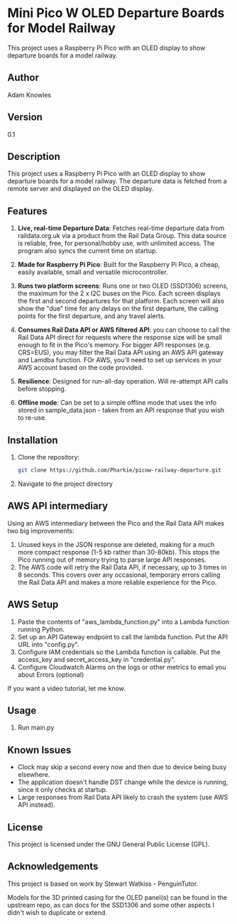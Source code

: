 # Mini Pico W OLED Departure Boards for Model Railway

This project uses a Raspberry Pi Pico with an OLED display to show departure boards for a model railway.

## Author

Adam Knowles

## Version

0.1

## Description

This project uses a Raspberry Pi Pico with an OLED display to show departure boards for a model railway. The departure data is fetched from a remote server and displayed on the OLED display.

## Features

1. **Live, real-time Departure Data**: Fetches real-time departure data from raildata.org.uk via a product from the Rail Data Group. This data source is reliable, free, for personal/hobby use, with unlimited access. The program also syncs the current time on startup.

2. **Made for Raspberry Pi Pico**: Built for the Raspberry Pi Pico, a cheap, easily available, small and versatile microcontroller.

3. **Runs two platform screens**: Runs one or two OLED (SSD1306) screens, the maximum for the 2 x I2C buses on the Pico. Each screen displays the first and second departures for that platform. Each screen will also show the "due" time for any delays on the first departure, the calling points for the first departure, and any travel alerts.

4. **Consumes Rail Data API or AWS filtered API**: you can choose to call the Rail Data API direct for requests where the response size will be small enough to fit in the Pico's memory. For bigger API responses (e.g. CRS=EUS), you may filter the Rail Data API using an AWS API gateway and Lamdba function. FOr AWS, you'll need to set up services in your AWS account based on the code provided.

5. **Resilience**: Designed for run-all-day operation. Will re-attempt API calls before stopping.

6. **Offline mode**: Can be set to a simple offline mode that uses the info stored in sample_data.json - taken from an API response that you wish to re-use.

## Installation

1. Clone the repository:

    ```bash
    git clone https://github.com/Pharkie/picow-railway-departure.git
    ```

2. Navigate to the project directory

## AWS API intermediary

Using an AWS intermediary between the Pico and the Rail Data API makes two big improvements:

1. Unused keys in the JSON response are deleted, making for a much more compact response (1-5 kb rather than 30-80kb). This stops the Pico running out of memory trying to parse large API responses.
2. The AWS code will retry the Rail Data API, if necessary, up to 3 times in 8 seconds. This covers over any occasional, temporary errors calling the Rail Data API and makes a more reliable experience for the Pico.

## AWS Setup

1. Paste the contents of "aws_lambda_function.py" into a Lambda function running Python.
2. Set up an API Gateway endpoint to call the lambda function. Put the API URL into "config.py".
3. Configure IAM credentials so the Lambda function is callable. Put the access_key and secret_access_key in "credential.py".
4. Configure Cloudwatch Alarms on the logs or other metrics to email you about Errors (optional)

If you want a video tutorial, let me know.

## Usage

1. Run main.py

## Known Issues

* Clock may skip a second every now and then due to device being busy elsewhere.
* The application doesn't handle DST change while the device is running, since it only checks at startup.
* Large responses from Rail Data API likely to crash the system (use AWS API instead).

## License

This project is licensed under the GNU General Public License (GPL).

## Acknowledgements

This project is based on work by Stewart Watkiss - PenguinTutor. 

Models for the 3D printed casing for the OLED panel(s) can be found in the upstream repo, as can docs for the SSD1306 and some other aspects I didn't wish to duplicate or extend.